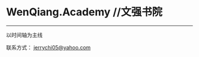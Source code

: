 # WenQiang.Academy		//文强书院

-----------------------------------------------------------

以时间轴为主线 

联系方式： jerrychi05@yahoo.com
